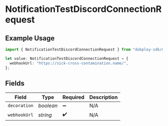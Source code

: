 # NotificationTestDiscordConnectionRequest

## Example Usage

```typescript
import { NotificationTestDiscordConnectionRequest } from "dokploy-sdk/models/operations";

let value: NotificationTestDiscordConnectionRequest = {
  webhookUrl: "https://sick-cross-contamination.name/",
};
```

## Fields

| Field              | Type               | Required           | Description        |
| ------------------ | ------------------ | ------------------ | ------------------ |
| `decoration`       | *boolean*          | :heavy_minus_sign: | N/A                |
| `webhookUrl`       | *string*           | :heavy_check_mark: | N/A                |